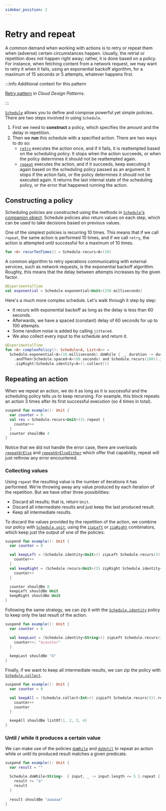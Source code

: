 ```yaml
---
sidebar_position: 2
---
```


# Retry and repeat

A common demand when working with actions is to retry or repeat them when 
(adverse) certain circumstances happen. Usually, the retrial or repetition does 
not happen right away; rather, it is done based on a policy. For instance, when
fetching content from a network request, we may want to retry it when it fails,
using an exponential backoff algorithm, for a maximum of 15 seconds or 5 
attempts, whatever happens first.

:::info Additional context for this pattern

[Retry pattern](https://learn.microsoft.com/en-us/azure/architecture/patterns/retry)
in _Cloud Design Patterns_.

:::


[`Schedule`](https://arrow-kt.github.io/arrow/arrow-fx-resilience/arrow.fx.resilience/-schedule/index.html)
allows you to define and compose powerful yet simple policies. There are two
steps involved in using `Schedule`.

1. First we need to **construct** a policy, which specifies the amount and the
   delay in repetition.
2. Then we **run** this schedule with a specified action. There are two ways to do so:
   - [`retry`](https://arrow-kt.github.io/arrow/arrow-fx-resilience/arrow.fx.resilience/retry.html)
     executes the action once, and if it fails, it is reattempted based
     on the scheduling policy. It stops when the action succeeds, or when the policy 
     determines it should not be reattempted again.
   - [`repeat`](https://arrow-kt.github.io/arrow/arrow-fx-resilience/arrow.fx.resilience/-schedule/repeat.html)
     executes the action, and if it succeeds, keep executing it again based on
     the scheduling policy passed as an argument. It stops if the action 
     fails, or the policy determines it should not be executed again. 
     It returns the last internal state of the scheduling policy, 
     or the error that happened running the action.

## Constructing a policy

<!--- TEST_NAME RetryRepeat -->

<!--- INCLUDE .*
import kotlin.time.Duration.Companion.milliseconds
import kotlin.time.Duration.Companion.seconds
import kotlin.time.ExperimentalTime
import arrow.fx.resilience.*
import io.kotest.matchers.shouldBe
-->

Scheduling policies are constructed using the methods in [`Schedule`'s
companion object](https://arrow-kt.github.io/arrow/arrow-fx-resilience/arrow.fx.resilience/-schedule/-companion/index.html).
Schedule policies also return values on each step, which can be used to
take decisions based on previous values.

One of the simplest policies is recurring 10 times. This means that if we
call `repeat`, the same action is performed 10 times, and if we call `retry`,
the action is attempted until successful for a maximum of 10 times.

```kotlin
fun <A> recurTenTimes() = Schedule.recurs<A>(10)
```
<!--- KNIT example-schedule-01.kt -->

A common algorithm to retry operations communicating with external services, 
such as network requests, is the exponential backoff algorithm. Roughly, this
means that the delay between attempts increases by the given factor.

```kotlin
@ExperimentalTime
val exponential = Schedule.exponential<Unit>(250.milliseconds)
```
<!--- KNIT example-schedule-02.kt -->

Here's a much more complex schedule. Let's walk through it step by step:
- It recurs with exponential backoff as long as the delay is less than 60 seconds.
- Afterwards, we have a spaced (constant) delay of 60 seconds for up to 100 attempts.
- Some random noise is added by calling `jittered`.
- We also collect every input to the schedule and return it.

```kotlin
@ExperimentalTime
fun <A> complexPolicy(): Schedule<A, List<A>> =
  Schedule.exponential<A>(10.milliseconds).doWhile { _, duration -> duration < 60.seconds }
    .andThen(Schedule.spaced<A>(60.seconds) and Schedule.recurs(100)).jittered()
    .zipRight(Schedule.identity<A>().collect())
```
<!--- KNIT example-schedule-03.kt -->

## Repeating an action

When we repeat an action, we do it as long as it is successful and the 
scheduling policy tells us to keep recursing. 
For example, this block repeats an action 3 times after its first successful
execution (so 4 times in total).

```kotlin
suspend fun example(): Unit {
  var counter = 0
  val res = Schedule.recurs<Unit>(3).repeat {
    counter++
  }
  counter shouldBe 4
}
```
<!--- KNIT example-schedule-04.kt -->
<!--- TEST assert -->

Notice that we did not handle the error case, there are overloads 
[`repeatOrElse`](https://arrow-kt.github.io/arrow/arrow-fx-resilience/arrow.fx.resilience/-schedule/repeat-or-else.html)
and [`repeatOrElseEither`](https://arrow-kt.github.io/arrow/arrow-fx-resilience/arrow.fx.resilience/-schedule/repeat-or-else-either.html)
which offer that capability, repeat will just rethrow any error encountered.

### Collecting values

Using `repeat` the resulting value is the number of iterations it has performed.
We're throwing away any value produced by each iteration of the repetition. 
But we have other three possibilities:
- Discard all results; that is, return `Unit`.
- Discard all intermediate results and just keep the last produced result.
- Keep all intermediate results.

To discard the values provided by the repetition of the action, we combine our 
policy with [`Schedule.unit`](https://arrow-kt.github.io/arrow/arrow-fx-resilience/arrow.fx.resilience/-schedule/-companion/unit.html), 
using the [`zipLeft`](https://arrow-kt.github.io/arrow/arrow-fx-resilience/arrow.fx.resilience/-schedule/zip-left.html)
or [`zipRight`](https://arrow-kt.github.io/arrow/arrow-fx-resilience/arrow.fx.resilience/-schedule/zip-right.html)
combinators, which keep just the output of one of the policies:

```kotlin
suspend fun example(): Unit {
  var counter = 0

  val keepLeft = (Schedule.identity<Unit>() zipLeft Schedule.recurs(3)).repeat {
    counter++
  }
  val keepRight = (Schedule.recurs<Unit>(3) zipRight Schedule.identity<Unit>()).repeat {
    counter++
  }

  counter shouldBe 8
  keepLeft shouldBe Unit
  keepRight shouldBe Unit
}
```
<!--- KNIT example-schedule-05.kt -->
<!--- TEST assert -->

Following the same strategy, we can zip it with the [`Schedule.identity`](https://arrow-kt.github.io/arrow/arrow-fx-resilience/arrow.fx.resilience/-schedule/-companion/identity.html) 
policy to keep only the last result of the action.

```kotlin
suspend fun example(): Unit {
  var counter = 0

  val keepLast = (Schedule.identity<String>() zipLeft Schedule.recurs(3)).repeat {
    counter++; "$counter"
  }
  
  keepLast shouldBe "4"
}
```
<!--- KNIT example-schedule-06.kt -->
<!--- TEST assert -->

Finally, if we want to keep all intermediate results, we can zip the policy with
[`Schedule.collect`](https://arrow-kt.github.io/arrow/arrow-fx-resilience/arrow.fx.resilience/-schedule/-companion/collect.html).

```kotlin
suspend fun example(): Unit {
  var counter = 0

  val keepAll = (Schedule.collect<Int>() zipLeft Schedule.recurs(3)).repeat {
    counter++
    counter
  }

  keepAll shouldBe listOf(1, 2, 3, 4)
}
```
<!--- KNIT example-schedule-07.kt -->
<!--- TEST assert -->

### Until / while it produces a certain value

We can make use of the policies [`doWhile`](https://arrow-kt.github.io/arrow/arrow-fx-resilience/arrow.fx.resilience/-schedule/-companion/do-while.html)
and [`doUntil`](https://arrow-kt.github.io/arrow/arrow-fx-resilience/arrow.fx.resilience/-schedule/-companion/do-until.html) 
to repeat an action while or until its produced result matches a given predicate.

```kotlin
suspend fun example(): Unit {
  var result = ""

  Schedule.doWhile<String>  { input, _ -> input.length <= 5 }.repeat {
    result += "a"
    result
  }
  
  result shouldBe "aaaaaa"
}
```
<!--- KNIT example-schedule-08.kt -->
<!--- TEST assert -->

